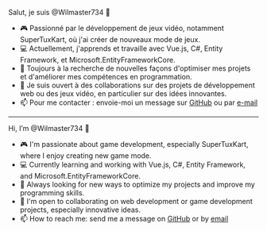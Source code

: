 Salut, je suis @Wilmaster734 👋
- 🎮 Passionné par le développement de jeux vidéo, notamment SuperTuxKart, où j'ai créer de nouveaux mode de jeux.
- 💻 Actuellement, j'apprends et travaille avec Vue.js, C#, Entity Framework, et Microsoft.EntityFrameworkCore.
- 🚀 Toujours à la recherche de nouvelles façons d'optimiser mes projets et d'améliorer mes compétences en programmation.
- 🤝 Je suis ouvert à des collaborations sur des projets de développement web ou des jeux vidéo, en particulier sur des idées innovantes.
- 📫 Pour me contacter : envoie-moi un message sur [GitHub](URL "https://github.com/willliam9") ou par [e-mail](mailto:william10.lussier@hotmail.fr)

---

Hi, I’m @Wilmaster734 👋
- 🎮 I'm passionate about game development, especially SuperTuxKart, where I enjoy creating new game mode.
- 💻 Currently learning and working with Vue.js, C#, Entity Framework, and Microsoft.EntityFrameworkCore.
- 🚀 Always looking for new ways to optimize my projects and improve my programming skills.
- 🤝 I'm open to collaborating on web development or game development projects, especially innovative ideas.
- 📫 How to reach me: send me a message on [GitHub](URL "https://github.com/willliam9") or by [email](mailto:william10.lussier@hotmail.fr)

<!---
willliam9/willliam9 is a ✨ special ✨ repository because its `README.md` (this file) appears on your GitHub profile.
You can click the Preview link to take a look at your changes.
--->
